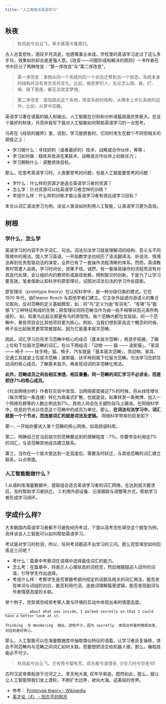 ```yaml
---
title: "人工智能与英语学习"
---
```


## 秋夜

> 秋风起兮白云飞，草木黄落兮雁南归。

古人总爱悲秋，感叹岁月流逝，也感慨事业未成。学校里的英语学习走过了这么多岁月，效果如何却总是差强人意。《改变——问题形成和解决的原则》一书作者在书中区分了两种改变：“第一序改变”与“第二序改变”。


>第一序改变：事物从同一个系统内的一个状态迁移到另一个状态，系统本身的结构并没有发生任何变化。比如，做恶梦的人，无论怎么跑、躲、打、喊、跳下悬崖，都无法改变梦境。

>第二序改变：是指跳出这个系统，改变系统的结构，从根本上优化系统的运作。比如，从梦中苏醒。

英语学习重在语篇的输入和输出，人工智能在识别和分析语篇层面优势极大。在这个美好的秋夜，月亮伴我写下我对人工智能如何帮助英语学习的一点思考。

马奇在《经验的疆界》里，谈到，学习是嵌套的，它同时发生在数个不同但相关的层级之上：

- 学习做什么：寻找好的（或者最好的）技术、战略或合作伙伴，等等；
- 学习如何做：精炼并改进在某技术、战略或合作伙伴上的胜任力；
- 学习期盼什么：调整绩效目标。

那么，在思考英语学习时，人类要思考的问题，也是人工智能要思考的问题：

- 学什么：什么样的资源才是适合英语学习者的资源？
- 怎么学：针对资源可以给英语学习者怎样的训练？
- 学成什么样：什么样的训练才能让英语学习者有效达成学习目标？ 

本文以词汇语法学习为例，谈谈人类该如何利用人工智能，让英语学习更为高效。

## 树根

### 学什么，怎么学

英语学习的内容不外乎词汇、句法。词法句法学习就是理解词的结构、意义与不同情境中的用法。国人学习英语，一开始教学法也经历了语法翻译法、听说法、情境法再到任务型驱动法的演变，业界已有了一套操作流程清晰的体系。然而，英语教育时常遭人诟病，学习时间长，效果不佳。诚然，有一套操易操作的流程而没有对其迭代处理，会让组织内的教师形成路径依赖，限制智识的创新。于是为了让学习更高效，笔者借助认知科学的原型理论，试图对词法句法的学习作些探索。

原型理论（prototype theory）在认知科学中，是一种分级归类的模式。它在 1970 年代，由Eleanor Rosch 与其他学者们建立。它主张外延或内涵语义的集合论取向，反对范畴的定义基础模型，如：将“鸟”定义为由“有羽毛”、“有喙”与“能够飞”三种特征构成的生物；原型理论则将范畴当作为由一些不相等状态元素所构成的， 如，知更鸟比起企鹅更有鸟的原型性。每个范畴内都包含层级。同一个范畴中，某些项目会比其他项目更为核心。例如，当我们想到家具这个概念的时候，椅子会比起板凳更常常被提起，因为它是基本层次范畴。

因此，词汇学习应先学习范畴中核心的成员（基本层次范畴），再逐步拓展，了解上位和下位层次范畴的词汇。在以下两组词：「动物 —— 猫 —— 波斯猫」，「家具 —— 椅子 —— 扶手椅」猫、椅子、汽车就是「基本层次范畴」，而动物、家具、交通工具就是上位层次范畴；波斯猫、扶手椅则属下位层次范畴。句法学习应抓住动词的核心成员，了解基本层次，再发现动词的非范畴化用法。

**此外，范畴成员之间会相互渗透，相互重叠。同一范畴的词汇学习不必求全，而是抓住7%的核心成员。**

《社会网络分析》作者在实验中发现，当网络密度接近7%的时候，将从线性增长（每次增加一条连接）转化为病毒式扩散，也就是说，如果转发一条微博、加入一个网络社群等的人数比例达到7%，其他人将会在关键阶段马上跟进。在网络科学中，信息的节点以信息这个范畴中的成员为单位，那么，**在词法句法学习中，词汇就是一个个节点，而连接词汇的就是词法及逻辑。** 网络科学带来的启发如下：

第一, 一开始你要进入某个范畴的核心网络，如高频语料库。

第二，明确自己在当前层次的范畴要达到的理解程度：7%。你要学会利用这7%的词汇，与该范畴其他成员建立联系。

第三，当你在一个层次里达到一定高度后，需要及时跃迁，与其他范畴的词汇建立联系，以点带面。

### 人工智能能做什么？

1.从语料库海量数据中，提取组合适合英语学习者的词汇网络，在达到层次要求后，及时帮助学习者跃迁。
2.利用外部设备、记录跟踪与调整等方式，帮助学习者形成学习闭环。

## 学成什么样?

大多数国内英语学习者都不可避免经历考试，下面以高考完形填空这个题型为例，具体谈谈人工智能可以如何帮助英语学习。

考试是对学习的检测，所以，任何考试都逃不出学习的三问。那么完型填空如何回答这三问呢？

- 考什么：篇章中考察词在语境中选择最佳词汇的能力。
- 怎么考：在篇章中，将表示人心理状态的词挖空，然后根据描述人动作的词语，引导学生作出选择。
- 考成什么样：考察学生是否掌握考纲内规定的话题及相关的词汇用法，能否发现单词与词组的对应，能否利用代词、连接词理解篇章逻辑，能否发现副词与作者情感态度的关联。

举个例子，完型填空经常考察人类与环境的互动中体现出来的情感态度。

	__________ about what was inside, I walked secretly so that I could have a better look at it. 

	Thinking  与 Wondering  相比，逊色不少，因为 secretly  体现出作者的情感态度，对应的是好奇心。

那么，人工智能可以在海量数据库中抽取类似特征的语篇，让学习者反复操练，体会不同范畴内与范畴之间词汇如何关联。而要想把活交给机器人做，那么，编程技能必不可少。

> 秋风起兮白云飞，兰有秀兮菊有芳。欢乐极兮哀情多, 少壮几时兮奈老何!

古时汉武帝乘船游于汾河之上，享天地大美, 叹年华易逝。既然如此，那么，就让让人工智能带我们坐上渡轮，不断扩大边界，驶向大海，这美丽的世界。

- 参考： [Prototype theory - Wikipedia](https://en.wikipedia.org/wiki/Prototype_theory)
- [英才论（4） - 阳志平的网志](http://www.yangzhiping.com/worksmarter/chapter4/talk004)







